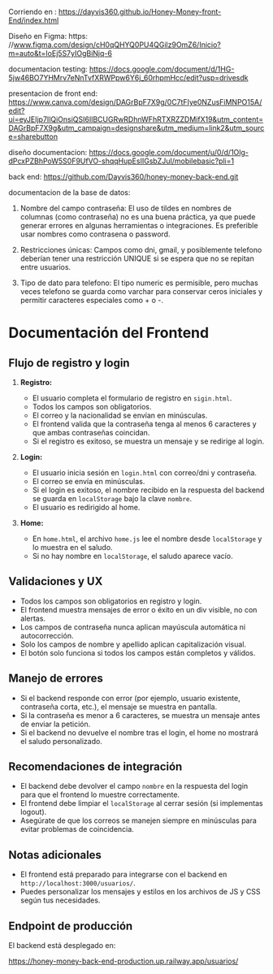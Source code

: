 
Corriendo en : https://dayvis360.github.io/Honey-Money-front-End/index.html

Diseño en Figma: https: //www.figma.com/design/cH0qQHYQ0PU4QGilz9OmZ6/Inicio?m=auto&t=IoEj5S7yIOgBiNjq-6 

documentacion testing: https://docs.google.com/document/d/1HG-5jw46BO7YHMrv7eNnTvfXRWPpw6Y6j_60rhpmHcc/edit?usp=drivesdk

presentacion de front end: https://www.canva.com/design/DAGrBpF7X9g/0C7tFIye0NZusFiMNPO15A/edit?ui=eyJEIjp7IlQiOnsiQSI6IlBCUGRwRDhnWFhRTXRZZDMifX19&utm_content=DAGrBpF7X9g&utm_campaign=designshare&utm_medium=link2&utm_source=sharebutton

diseño documentacion: https://docs.google.com/document/u/0/d/1Olg-dPcxPZBhPoW5S0F9UfVO-shqqHupEsIIGsbZJuI/mobilebasic?pli=1

back end: https://github.com/Dayvis360/honey-money-back-end.git

documentacion de la base de datos:
1. Nombre del campo contraseña:
El uso de tildes en nombres de columnas (como contraseña) no es una buena práctica, ya que puede generar errores en algunas herramientas o integraciones. Es preferible usar nombres como contrasena o password.

2. Restricciones únicas:
Campos como dni, gmail, y posiblemente telefono deberían tener una restricción UNIQUE si se espera que no se repitan entre usuarios.

3. Tipo de dato para telefono:
El tipo numeric es permisible, pero muchas veces telefono se guarda como varchar para conservar ceros iniciales y permitir caracteres especiales como + o -.

# Documentación del Frontend

## Flujo de registro y login

1. **Registro:**
   - El usuario completa el formulario de registro en `sigin.html`.
   - Todos los campos son obligatorios.
   - El correo y la nacionalidad se envían en minúsculas.
   - El frontend valida que la contraseña tenga al menos 6 caracteres y que ambas contraseñas coincidan.
   - Si el registro es exitoso, se muestra un mensaje y se redirige al login.

2. **Login:**
   - El usuario inicia sesión en `login.html` con correo/dni y contraseña.
   - El correo se envía en minúsculas.
   - Si el login es exitoso, el nombre recibido en la respuesta del backend se guarda en `localStorage` bajo la clave `nombre`.
   - El usuario es redirigido al home.

3. **Home:**
   - En `home.html`, el archivo `home.js` lee el nombre desde `localStorage` y lo muestra en el saludo.
   - Si no hay nombre en `localStorage`, el saludo aparece vacío.

## Validaciones y UX

- Todos los campos son obligatorios en registro y login.
- El frontend muestra mensajes de error o éxito en un div visible, no con alertas.
- Los campos de contraseña nunca aplican mayúscula automática ni autocorrección.
- Solo los campos de nombre y apellido aplican capitalización visual.
- El botón solo funciona si todos los campos están completos y válidos.

## Manejo de errores

- Si el backend responde con error (por ejemplo, usuario existente, contraseña corta, etc.), el mensaje se muestra en pantalla.
- Si la contraseña es menor a 6 caracteres, se muestra un mensaje antes de enviar la petición.
- Si el backend no devuelve el nombre tras el login, el home no mostrará el saludo personalizado.

## Recomendaciones de integración

- El backend debe devolver el campo `nombre` en la respuesta del login para que el frontend lo muestre correctamente.
- El frontend debe limpiar el `localStorage` al cerrar sesión (si implementas logout).
- Asegúrate de que los correos se manejen siempre en minúsculas para evitar problemas de coincidencia.

## Notas adicionales

- El frontend está preparado para integrarse con el backend en `http://localhost:3000/usuarios/`.
- Puedes personalizar los mensajes y estilos en los archivos de JS y CSS según tus necesidades.

## Endpoint de producción

El backend está desplegado en:

https://honey-money-back-end-production.up.railway.app/usuarios/
